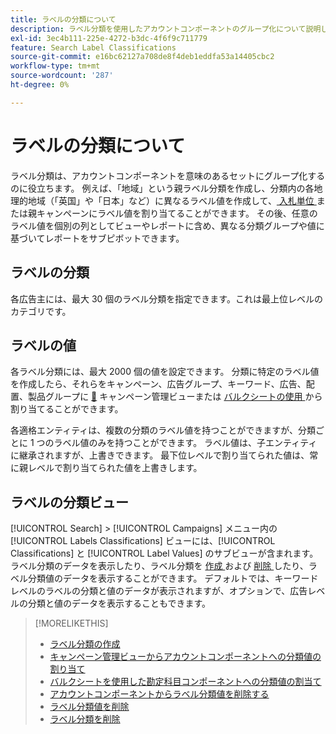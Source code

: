 ```yaml
---
title: ラベルの分類について
description: ラベル分類を使用したアカウントコンポーネントのグループ化について説明します。
exl-id: 3ec4b111-225e-4272-b3dc-4f6f9c711779
feature: Search Label Classifications
source-git-commit: e16bc62127a708de8f4deb1eddfa53a14405cbc2
workflow-type: tm+mt
source-wordcount: '287'
ht-degree: 0%

---
```


# ラベルの分類について

ラベル分類は、アカウントコンポーネントを意味のあるセットにグループ化するのに役立ちます。 例えば、「地域」という親ラベル分類を作成し、分類内の各地理的地域（「英国」や「日本」など）に異なるラベル値を作成して、[ 入札単位 ](/help/search-social-commerce/glossary.md#a-b) または親キャンペーンにラベル値を割り当てることができます。 その後、任意のラベル値を個別の列としてビューやレポートに含め、異なる分類グループや値に基づいてレポートをサブピボットできます。

## ラベルの分類

各広告主には、最大 30 個のラベル分類を指定できます。これは最上位レベルのカテゴリです。

## ラベルの値

各ラベル分類には、最大 2000 個の値を設定できます。 分類に特定のラベル値を作成したら、それらをキャンペーン、広告グループ、キーワード、広告、配置、製品グループに [&#128279;](classification-values-assign-bulksheets.md) キャンペーン管理ビューまたは [ バルクシートの使用 ](classification-values-assign-campaign-management.md) から  割り当てることができます。

各適格エンティティは、複数の分類のラベル値を持つことができますが、分類ごとに 1 つのラベル値のみを持つことができます。 ラベル値は、子エンティティに継承されますが、上書きできます。 最下位レベルで割り当てられた値は、常に親レベルで割り当てられた値を上書きします。

## ラベルの分類ビュー

[!UICONTROL Search] > [!UICONTROL Campaigns] メニュー内の [!UICONTROL Labels Classifications] ビューには、[!UICONTROL Classifications] と [!UICONTROL Label Values] のサブビューが含まれます。 ラベル分類のデータを表示したり、ラベル分類を [ 作成 ](classification-create.md) および [ 削除 ](classification-delete.md) したり、ラベル分類値のデータを表示することができます。 デフォルトでは、キーワードレベルのラベルの分類と値のデータが表示されますが、オプションで、広告レベルの分類と値のデータを表示することもできます。

>[!MORELIKETHIS]
>
>* [ ラベル分類の作成 ](classification-create.md)
>* [ キャンペーン管理ビューからアカウントコンポーネントへの分類値の割り当て ](classification-values-assign-campaign-management.md)
>* [ バルクシートを使用した勘定科目コンポーネントへの分類値の割当て ](classification-values-assign-bulksheets.md)
>* [ アカウントコンポーネントからラベル分類値を削除する ](classification-values-remove.md)
>* [ ラベル分類値を削除 ](classification-values-delete.md)
>* [ ラベル分類を削除 ](classification-delete.md)
